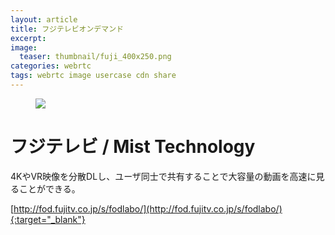 ```yaml
---
layout: article
title: フジテレビオンデマンド
excerpt: 
image:
  teaser: thumbnail/fuji_400x250.png
categories: webrtc
tags: webrtc image usercase cdn share
---
```


<figure>
	<a href="http://fod.fujitv.co.jp/s/fodlabo/" target="_blank"><img src="{{ site.url }}/images/pages/fuji.png"></a>
</figure>


# フジテレビ / Mist Technology

4KやVR映像を分散DLし、ユーザ同士で共有することで大容量の動画を高速に見ることができる。

[http://fod.fujitv.co.jp/s/fodlabo/](http://fod.fujitv.co.jp/s/fodlabo/){:target="_blank"}

